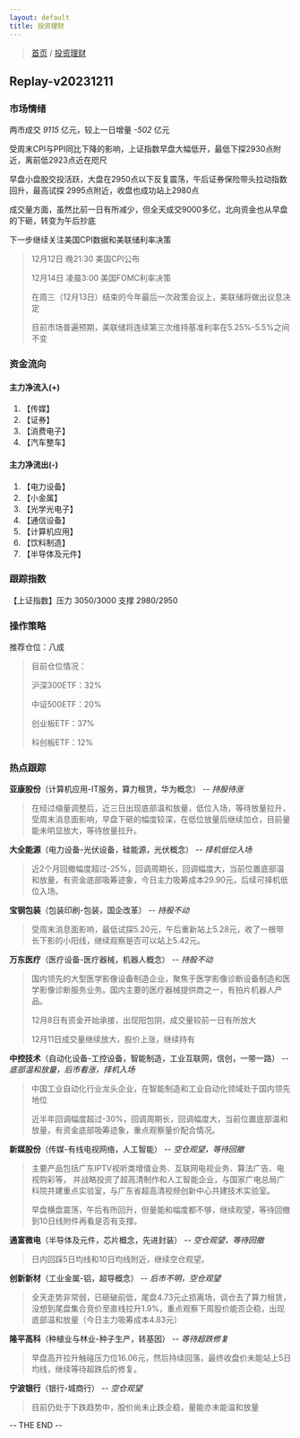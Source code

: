 ```yaml
---
layout: default
title: 投资理财
---
```


> [首页](/index.html) / [投资理财](/investment/investment-index.html)

## Replay-v20231211

### 市场情绪

两市成交 *9115* 亿元，较上一日增量 *-502* 亿元

受周末CPI与PPI同比下降的影响，上证指数早盘大幅低开，最低下探2930点附近，离前低2923点近在咫尺

早盘小盘股交投活跃，大盘在2950点以下反复震荡，午后证券保险带头拉动指数回升，最高试探 2995点附近，收盘也成功站上2980点

成交量方面，虽然比前一日有所减少，但全天成交9000多亿，北向资金也从早盘的下砸，转变为午后抄底

下一步继续关注美国CPI数据和美联储利率决策

> 12月12日 晚21:30 美国CPI公布
> 
> 12月14日 凌晨3:00 美国FOMC利率决策
> 
> 在周三（12月13日）结束的今年最后一次政策会议上，美联储将做出议息决定
> 
> 目前市场普遍预期，美联储将连续第三次维持基准利率在5.25%-5.5%之间不变


### 资金流向

#### 主力净流入(+)

1. 【传媒】
2. 【证券】
3. 【消费电子】
4. 【汽车整车】


#### 主力净流出(-)

1. 【电力设备】
2. 【小金属】
3. 【光学光电子】
4. 【通信设备】
5. 【计算机应用】
6. 【饮料制造】
7. 【半导体及元件】


### 跟踪指数

【上证指数】压力 3050/3000 支撑 2980/2950


### 操作策略

推荐仓位：八成

> 目前仓位情况：
> 
> 沪深300ETF：32%
> 
> 中证500ETF：20%
> 
> 创业板ETF：37%
> 
> 科创板ETF：12%


### 热点跟踪

**亚康股份**（计算机应用-IT服务，算力租赁，华为概念） -- *持股待涨*
> 在经过缩量调整后，近三日出现底部温和放量，低位入场，等待放量拉升，受周末消息面影响，早盘下砸的幅度较深，在低位放量后继续加仓，目前量能未明显放大，等待放量拉升。

**大全能源**（电力设备-光伏设备，硅能源，光伏概念） -- *择机低位入场*
> 近2个月回撤幅度超过-25%，回调周期长，回调幅度大，当前位置底部温和放量，有资金底部吸筹迹象，今日主力吸筹成本29.90元，后续可择机低位入场。

**宝钢包装**（包装印刷-包装，国企改革） -- *持股不动*
> 受周末消息面影响，最低试探5.20元，午后重新站上5.28元，收了一根带长下影的小阳线，继续观察是否可以站上5.42元。

**万东医疗**（医疗设备-医疗器械，机器人概念） -- *持股不动*
> 国内领先的大型医学影像设备制造企业，聚焦于医学影像诊断设备制造和医学影像诊断服务业务。国内主要的医疗器械提供商之一，有拍片机器人产品。
> 
> 12月8日有资金开始承接，出现阳包阴，成交量较前一日有所放大
> 
> 12月11日成交量继续放大，股价上涨，继续持有

**中控技术**（自动化设备-工控设备，智能制造，工业互联网，信创，一带一路） -- *底部温和放量，后市看涨，择机入场*
> 中国工业自动化行业龙头企业，在智能制造和工业自动化领域处于国内领先地位
> 
> 近半年回调幅度超过-30%，回调周期长，回调幅度大，当前位置底部温和放量，有资金底部吸筹迹象，重点观察量价配合情况。

**新媒股份**（传媒-有线电视网络，人工智能） -- *空仓观望，等待回撤*
> 主要产品包括广东IPTV视听类增值业务、互联网电视业务、算法广告、电视购彩等， 并战略投资了超高清制作和人工智能企业，与国家广电总局广科院共建重点实验室，与广东省超高清视频创新中心共建技术实验室。
> 
> 早盘横盘震荡，午后有所回升，但量能和幅度都不够，继续观望，等待回撤到10日线附件再看是否有支撑。

**通富微电**（半导体及元件，芯片概念，先进封装） -- *空仓观望，等待回撤*
> 日内回踩5日均线和10日均线附近，继续空仓观望。

**创新新材**（工业金属-铝，超导概念） -- *后市不明，空仓观望*
> 全天走势非常弱，已砸破前低，尾盘4.73元止损离场，调仓去了算力租赁，没想到尾盘集合竞价至直线拉升1.9%，重点观察下周股价能否企稳，出现底部温和放量（今日主力吸筹成本4.83元）

**隆平高科**（种植业与林业-种子生产，转基因） -- *等待超跌修复*
> 早盘高开拉升触碰压力位16.06元，然后持续回落，最终收盘价未能站上5日均线，继续等待超跌后的修复。

**宁波银行**（银行-城商行） -- *空仓观望*
> 目前仍处于下跌趋势中，股价尚未止跌企稳，量能亦未能温和放量

-- THE END --
